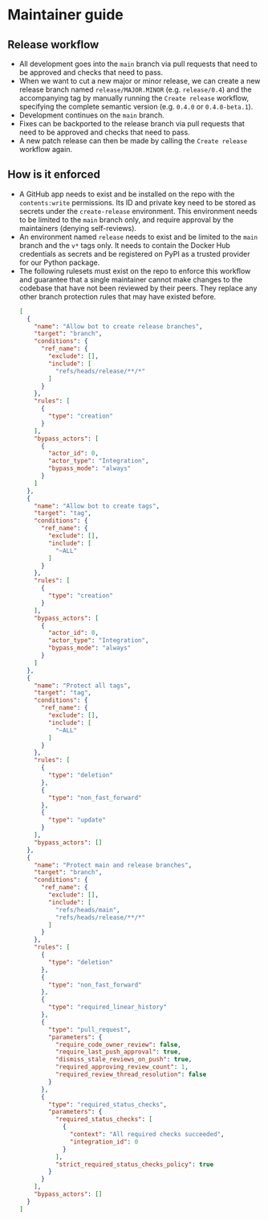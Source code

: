 # Maintainer guide

## Release workflow

* All development goes into the `main` branch via pull requests that need to be
  approved and checks that need to pass.
* When we want to cut a new major or minor release, we can create a new release
  branch named `release/MAJOR.MINOR` (e.g. `release/0.4`) and the accompanying
  tag by manually running the `Create release` workflow, specifying the complete
  semantic version (e.g. `0.4.0` or `0.4.0-beta.1`).
* Development continues on the `main` branch.
* Fixes can be backported to the release branch via pull requests that need to
  be approved and checks that need to pass.
* A new patch release can then be made by calling the `Create release` workflow
  again.

## How is it enforced

* A GitHub app needs to exist and be installed on the repo with the
  `contents:write` permissions. Its ID and private key need to be stored as
  secrets under the `create-release` environment. This environment needs to be
  limited to the `main` branch only, and require approval by the maintainers
  (denying self-reviews).
* An environment named `release` needs to exist and be limited to the `main`
  branch and the `v*` tags only. It needs to contain the Docker Hub credentials
  as secrets and be registered on PyPI as a trusted provider for our Python
  package.
* The following rulesets must exist on the repo to enforce this workflow and
  guarantee that a single maintainer cannot make changes to the codebase that
  have not been reviewed by their peers. They replace any other branch
  protection rules that may have existed before.
  ```json
  [
    {
      "name": "Allow bot to create release branches",
      "target": "branch",
      "conditions": {
        "ref_name": {
          "exclude": [],
          "include": [
            "refs/heads/release/**/*"
          ]
        }
      },
      "rules": [
        {
          "type": "creation"
        }
      ],
      "bypass_actors": [
        {
          "actor_id": 0,
          "actor_type": "Integration",
          "bypass_mode": "always"
        }
      ]
    },
    {
      "name": "Allow bot to create tags",
      "target": "tag",
      "conditions": {
        "ref_name": {
          "exclude": [],
          "include": [
            "~ALL"
          ]
        }
      },
      "rules": [
        {
          "type": "creation"
        }
      ],
      "bypass_actors": [
        {
          "actor_id": 0,
          "actor_type": "Integration",
          "bypass_mode": "always"
        }
      ]
    },
    {
      "name": "Protect all tags",
      "target": "tag",
      "conditions": {
        "ref_name": {
          "exclude": [],
          "include": [
            "~ALL"
          ]
        }
      },
      "rules": [
        {
          "type": "deletion"
        },
        {
          "type": "non_fast_forward"
        },
        {
          "type": "update"
        }
      ],
      "bypass_actors": []
    },
    {
      "name": "Protect main and release branches",
      "target": "branch",
      "conditions": {
        "ref_name": {
          "exclude": [],
          "include": [
            "refs/heads/main",
            "refs/heads/release/**/*"
          ]
        }
      },
      "rules": [
        {
          "type": "deletion"
        },
        {
          "type": "non_fast_forward"
        },
        {
          "type": "required_linear_history"
        },
        {
          "type": "pull_request",
          "parameters": {
            "require_code_owner_review": false,
            "require_last_push_approval": true,
            "dismiss_stale_reviews_on_push": true,
            "required_approving_review_count": 1,
            "required_review_thread_resolution": false
          }
        },
        {
          "type": "required_status_checks",
          "parameters": {
            "required_status_checks": [
              {
                "context": "All required checks succeeded",
                "integration_id": 0
              }
            ],
            "strict_required_status_checks_policy": true
          }
        }
      ],
      "bypass_actors": []
    }
  ]
  ```